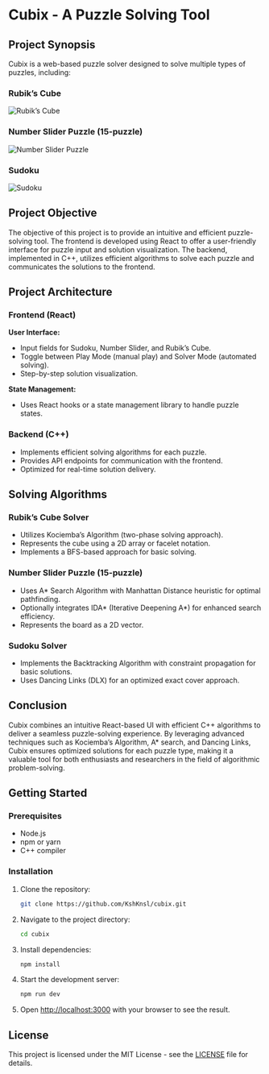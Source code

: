 
# Cubix - A Puzzle Solving Tool

## Project Synopsis
Cubix is a web-based puzzle solver designed to solve multiple types of puzzles, including:

### Rubik’s Cube  
![Rubik’s Cube](https://github.com/user-attachments/assets/6b4dc7f8-e67e-436e-95f9-209884150401)

### Number Slider Puzzle (15-puzzle)  
![Number Slider Puzzle](https://github.com/user-attachments/assets/401cb300-37a9-44b8-9d69-c01c75993ac0)

### Sudoku  
![Sudoku](https://github.com/user-attachments/assets/5f188c5d-d713-4a61-8473-c0bbf58d9973)

## Project Objective
The objective of this project is to provide an intuitive and efficient puzzle-solving tool. The frontend is developed using React to offer a user-friendly interface for puzzle input and solution visualization. The backend, implemented in C++, utilizes efficient algorithms to solve each puzzle and communicates the solutions to the frontend.

## Project Architecture

### Frontend (React)
**User Interface:**
- Input fields for Sudoku, Number Slider, and Rubik’s Cube.
- Toggle between Play Mode (manual play) and Solver Mode (automated solving).
- Step-by-step solution visualization.

**State Management:**
- Uses React hooks or a state management library to handle puzzle states.

### Backend (C++)
- Implements efficient solving algorithms for each puzzle.
- Provides API endpoints for communication with the frontend.
- Optimized for real-time solution delivery.

## Solving Algorithms

### Rubik’s Cube Solver
- Utilizes Kociemba’s Algorithm (two-phase solving approach).
- Represents the cube using a 2D array or facelet notation.
- Implements a BFS-based approach for basic solving.

### Number Slider Puzzle (15-puzzle)
- Uses A* Search Algorithm with Manhattan Distance heuristic for optimal pathfinding.
- Optionally integrates IDA* (Iterative Deepening A*) for enhanced search efficiency.
- Represents the board as a 2D vector.

### Sudoku Solver
- Implements the Backtracking Algorithm with constraint propagation for basic solutions.
- Uses Dancing Links (DLX) for an optimized exact cover approach.

## Conclusion
Cubix combines an intuitive React-based UI with efficient C++ algorithms to deliver a seamless puzzle-solving experience. By leveraging advanced techniques such as Kociemba’s Algorithm, A* search, and Dancing Links, Cubix ensures optimized solutions for each puzzle type, making it a valuable tool for both enthusiasts and researchers in the field of algorithmic problem-solving.

## Getting Started

### Prerequisites
- Node.js
- npm or yarn
- C++ compiler

### Installation

1. Clone the repository:
   ```bash
   git clone https://github.com/KshKnsl/cubix.git
   ```
2. Navigate to the project directory:
   ```bash
   cd cubix
   ```
3. Install dependencies:
   ```bash
   npm install
   ```

4. Start the development server:
   ```bash
   npm run dev
   ```

5. Open [http://localhost:3000](http://localhost:3000) with your browser to see the result.

## License
This project is licensed under the MIT License - see the [LICENSE](LICENSE) file for details.
